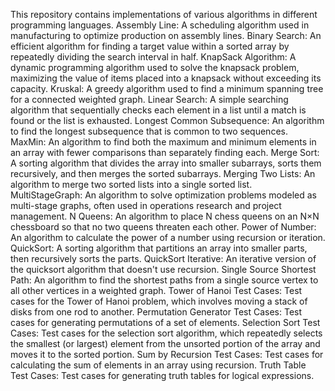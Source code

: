 This repository contains implementations of various algorithms in different programming languages.
Assembly Line: A scheduling algorithm used in manufacturing to optimize production on assembly lines.
Binary Search: An efficient algorithm for finding a target value within a sorted array by repeatedly dividing the search interval in half.
KnapSack Algorithm: A dynamic programming algorithm used to solve the knapsack problem, maximizing the value of items placed into a knapsack without exceeding its capacity.
Kruskal: A greedy algorithm used to find a minimum spanning tree for a connected weighted graph.
Linear Search: A simple searching algorithm that sequentially checks each element in a list until a match is found or the list is exhausted.
Longest Common Subsequence: An algorithm to find the longest subsequence that is common to two sequences.
MaxMin: An algorithm to find both the maximum and minimum elements in an array with fewer comparisons than separately finding each.
Merge Sort: A sorting algorithm that divides the array into smaller subarrays, sorts them recursively, and then merges the sorted subarrays.
Merging Two Lists: An algorithm to merge two sorted lists into a single sorted list.
MultiStageGraph: An algorithm to solve optimization problems modeled as multi-stage graphs, often used in operations research and project management.
N Queens: An algorithm to place N chess queens on an N×N chessboard so that no two queens threaten each other.
Power of Number: An algorithm to calculate the power of a number using recursion or iteration.
QuickSort: A sorting algorithm that partitions an array into smaller parts, then recursively sorts the parts.
QuickSort Iterative: An iterative version of the quicksort algorithm that doesn't use recursion.
Single Source Shortest Path: An algorithm to find the shortest paths from a single source vertex to all other vertices in a weighted graph.
Tower of Hanoi Test Cases: Test cases for the Tower of Hanoi problem, which involves moving a stack of disks from one rod to another.
Permutation Generator Test Cases: Test cases for generating permutations of a set of elements.
Selection Sort Test Cases: Test cases for the selection sort algorithm, which repeatedly selects the smallest (or largest) element from the unsorted portion of the array and moves it to the sorted portion.
Sum by Recursion Test Cases: Test cases for calculating the sum of elements in an array using recursion.
Truth Table Test Cases: Test cases for generating truth tables for logical expressions.
